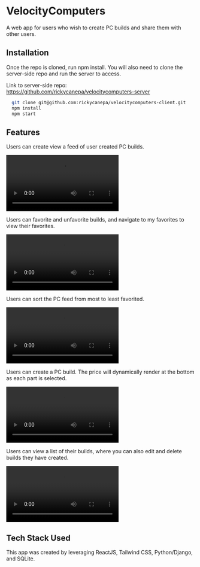 
# VelocityComputers

A web app for users who wish to create PC builds and share them with other users.

## Installation

Once the repo is cloned, run npm install. You will also need to clone the server-side repo and run the server to access.

Link to server-side repo: https://github.com/rickycanepa/velocitycomputers-server

```bash
  git clone git@github.com:rickycanepa/velocitycomputers-client.git
  npm install
  npm start
```

## Features

Users can create view a feed of user created PC builds.

![PC Feed](https://i.gyazo.com/3d07d84bb41429e2e150151bf23a7911.mp4)

Users can favorite and unfavorite builds, and navigate to my favorites to view their favorites.

![Favorites](https://i.gyazo.com/610ab5202d753ca68330981abf905f0c.mp4)

Users can sort the PC feed from most to least favorited.

![Sort](https://i.gyazo.com/20835943d8bfc5ed7fd596b92a6ff929.mp4)

Users can create a PC build. The price will dynamically render at the bottom as each part is selected.

![create](https://i.gyazo.com/790d6b4b645afd25a2be3b09791f7a74.mp4)

Users can view a list of their builds, where you can also edit and delete builds they have created.

![My builds](https://i.gyazo.com/26119e8865b70949dee61ce7a3659b85.mp4)

## Tech Stack Used

This app was created by leveraging ReactJS, Tailwind CSS, Python/Django, and SQLite.

